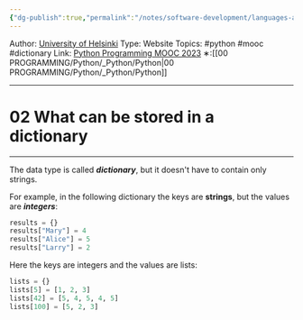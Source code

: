 ```yaml
---
{"dg-publish":true,"permalink":"/notes/software-development/languages-and-frameworks/python/0-python-programming-mooc/introduction/part-5/03-dictionary/02-what-can-be-stored-in-a-dictionary/","created":"2025-07-13T15:25:01.178+08:00"}
---
```


Author: [University of Helsinki](https://programming-23.mooc.fi/)
Type: Website
Topics: #python #mooc #dictionary
Link: [Python Programming MOOC 2023](https://programming-23.mooc.fi/)
∗:[[00 PROGRAMMING/Python/_Python/Python\|00 PROGRAMMING/Python/_Python/Python]] 

---
# 02 What can be stored in a dictionary

--- 
The data type is called ___dictionary___, but it doesn't have to contain only strings.

For example, in the following dictionary the keys are __strings__, but the values are ___integers___:

```python
results = {}
results["Mary"] = 4
results["Alice"] = 5
results["Larry"] = 2
```

Here the keys are integers and the values are lists:
```python
lists = {}
lists[5] = [1, 2, 3]
lists[42] = [5, 4, 5, 4, 5]
lists[100] = [5, 2, 3]
```

